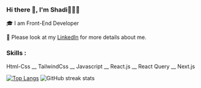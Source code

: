 ### Hi there 👋, I'm Shadi👩🏻‍💻

🎓  I am Front-End Developer

📄  Please look at my [LinkedIn](https://www.linkedin.com/in/shadi-bagheri) for more details about me.
<h3>Skills :</h3>

Html-Css __
TailwindCss __ 
Javascript __ 
React.js __
React Query __
Next.js

[![Top Langs](https://github-readme-stats.vercel.app/api/top-langs/?username=ShadiBagheri)](https://github.com/anuraghazra/github-readme-stats)
  ![GitHub streak stats](https://streak-stats.demolab.com/?user=ShadiBagheri)  
